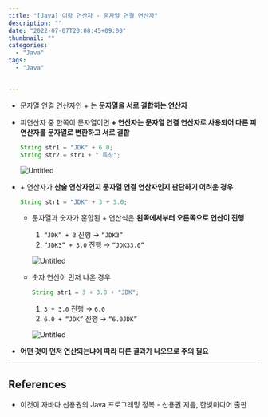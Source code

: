 ```yaml
---
title: "[Java] 이항 연산자 - 문자열 연결 연산자"
description: ""
date: "2022-07-07T20:00:45+09:00"
thumbnail: ""
categories:
  - "Java"
tags:
  - "Java"


---
```

<!--more-->

- 문자열 연결 연산자인 + 는 **문자열을 서로 결합하는 연산자**
- 피연산자 중 한쪽이 문자열이면 **+ 연산자는 문자열 연결 연산자로 사용되어 다른 피연산자를 문자열로 변환하고 서로 결합**
    
    ```java
    String str1 = "JDK" + 6.0;
    String str2 = str1 + " 특징";
    ```
    
    ![Untitled](/images/lang_java/operation/문자열_연결_연산자/Untitled.png)
    
- \+ 연산자가 **산술 연산자인지 문자열 연결 연산자인지 판단하기 어려운 경우**
    
    ```java
    String str1 = "JDK" + 3 + 3.0;
    ```
    
    - 문자열과 숫자가 혼합된 + 연산식은 **왼쪽에서부터 오른쪽으로 연산이 진행**
        1. `“JDK” + 3` 진행 → `“JDK3”`
        2. `“JDK3” + 3.0` 진행 → `“JDK33.0”`
        
        ![Untitled](/images/lang_java/operation/문자열_연결_연산자/Untitled%201.png)
        
    - 숫자 연산이 먼저 나온 경우
        
        ```java
        String str1 = 3 + 3.0 + "JDK";
        ```
        
        1. `3 + 3.0` 진행 → `6.0`
        2. `6.0 + “JDK”` 진행 → `“6.0JDK”`
        
        ![Untitled](/images/lang_java/operation/문자열_연결_연산자/Untitled%202.png)
        
- **어떤 것이 먼저 연산되는냐에 따라 다른 결과가 나오므로 주의 필요**

---

## References

- 이것이 자바다 신용권의 Java 프로그래밍 정복 - 신용권 지음, 한빛미디어 출판